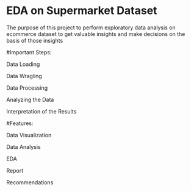# EDA on Supermarket Dataset
The purpose of this project to perform exploratory data analysis on ecommerce dataset to get valuable insights and make decisions on the basis of those insights

#Important Steps:

Data Loading

Data Wragling

Data Processing

Analyzing the Data

Interpretation of the Results

#Features:

Data Visualization

Data Analysis

EDA

Report

Recommendations
